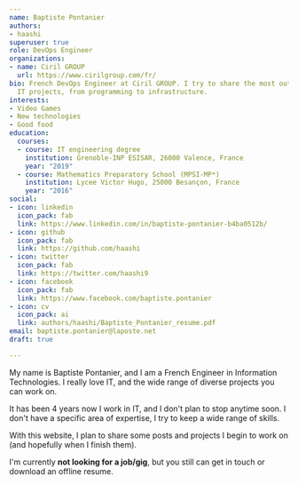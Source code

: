 ```yaml
---
name: Baptiste Pontanier
authors:
- haashi
superuser: true
role: DevOps Engineer
organizations:
- name: Ciril GROUP
  url: https://www.cirilgroup.com/fr/
bio: French DevOps Engineer at Ciril GROUP. I try to share the most out of my personal
  IT projects, from programming to infrastructure.
interests:
- Video Games
- New technologies
- Good food
education:
  courses:
  - course: IT engineering degree
    institution: Grenoble-INP ESISAR, 26000 Valence, France
    year: "2019"
  - course: Mathematics Preparatory School (MPSI-MP*)
    institution: Lycee Victor Hugo, 25000 Besançon, France
    year: "2016"
social:
- icon: linkedin
  icon_pack: fab
  link: https://www.linkedin.com/in/baptiste-pontanier-b4ba0512b/
- icon: github
  icon_pack: fab
  link: https://github.com/haashi
- icon: twitter
  icon_pack: fab
  link: https://twitter.com/haashi9
- icon: facebook
  icon_pack: fab
  link: https://www.facebook.com/baptiste.pontanier
- icon: cv
  icon_pack: ai
  link: authors/haashi/Baptiste_Pontanier_resume.pdf
email: baptiste.pontanier@laposte.net
draft: true

---
```

My name is Baptiste Pontanier, and I am a French Engineer in Information Technologies. I really love IT, and the wide range of diverse projects you can work on. 

It has been 4 years now I work in IT, and I don't plan to stop anytime soon. I don't have a specific area of expertise, I try to keep a wide range of skills.

With this website, I plan to share some posts and projects I begin to work on (and hopefully when I finish them).

I'm currently <b>not looking for a job/gig</b>, but you still can get in touch or download an offline resume.